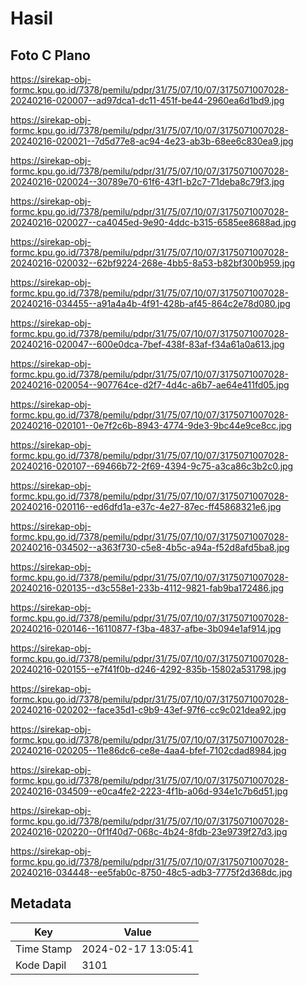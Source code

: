 # Hasil

## Foto C Plano

https://sirekap-obj-formc.kpu.go.id/7378/pemilu/pdpr/31/75/07/10/07/3175071007028-20240216-020007--ad97dca1-dc11-451f-be44-2960ea6d1bd9.jpg

https://sirekap-obj-formc.kpu.go.id/7378/pemilu/pdpr/31/75/07/10/07/3175071007028-20240216-020021--7d5d77e8-ac94-4e23-ab3b-68ee6c830ea9.jpg

https://sirekap-obj-formc.kpu.go.id/7378/pemilu/pdpr/31/75/07/10/07/3175071007028-20240216-020024--30789e70-61f6-43f1-b2c7-71deba8c79f3.jpg

https://sirekap-obj-formc.kpu.go.id/7378/pemilu/pdpr/31/75/07/10/07/3175071007028-20240216-020027--ca4045ed-9e90-4ddc-b315-6585ee8688ad.jpg

https://sirekap-obj-formc.kpu.go.id/7378/pemilu/pdpr/31/75/07/10/07/3175071007028-20240216-020032--62bf9224-268e-4bb5-8a53-b82bf300b959.jpg

https://sirekap-obj-formc.kpu.go.id/7378/pemilu/pdpr/31/75/07/10/07/3175071007028-20240216-034455--a91a4a4b-4f91-428b-af45-864c2e78d080.jpg

https://sirekap-obj-formc.kpu.go.id/7378/pemilu/pdpr/31/75/07/10/07/3175071007028-20240216-020047--600e0dca-7bef-438f-83af-f34a61a0a613.jpg

https://sirekap-obj-formc.kpu.go.id/7378/pemilu/pdpr/31/75/07/10/07/3175071007028-20240216-020054--907764ce-d2f7-4d4c-a6b7-ae64e411fd05.jpg

https://sirekap-obj-formc.kpu.go.id/7378/pemilu/pdpr/31/75/07/10/07/3175071007028-20240216-020101--0e7f2c6b-8943-4774-9de3-9bc44e9ce8cc.jpg

https://sirekap-obj-formc.kpu.go.id/7378/pemilu/pdpr/31/75/07/10/07/3175071007028-20240216-020107--69466b72-2f69-4394-9c75-a3ca86c3b2c0.jpg

https://sirekap-obj-formc.kpu.go.id/7378/pemilu/pdpr/31/75/07/10/07/3175071007028-20240216-020116--ed6dfd1a-e37c-4e27-87ec-ff45868321e6.jpg

https://sirekap-obj-formc.kpu.go.id/7378/pemilu/pdpr/31/75/07/10/07/3175071007028-20240216-034502--a363f730-c5e8-4b5c-a94a-f52d8afd5ba8.jpg

https://sirekap-obj-formc.kpu.go.id/7378/pemilu/pdpr/31/75/07/10/07/3175071007028-20240216-020135--d3c558e1-233b-4112-9821-fab9ba172486.jpg

https://sirekap-obj-formc.kpu.go.id/7378/pemilu/pdpr/31/75/07/10/07/3175071007028-20240216-020146--16110877-f3ba-4837-afbe-3b094e1af914.jpg

https://sirekap-obj-formc.kpu.go.id/7378/pemilu/pdpr/31/75/07/10/07/3175071007028-20240216-020155--e7f41f0b-d246-4292-835b-15802a531798.jpg

https://sirekap-obj-formc.kpu.go.id/7378/pemilu/pdpr/31/75/07/10/07/3175071007028-20240216-020202--face35d1-c9b9-43ef-97f6-cc9c021dea92.jpg

https://sirekap-obj-formc.kpu.go.id/7378/pemilu/pdpr/31/75/07/10/07/3175071007028-20240216-020205--11e86dc6-ce8e-4aa4-bfef-7102cdad8984.jpg

https://sirekap-obj-formc.kpu.go.id/7378/pemilu/pdpr/31/75/07/10/07/3175071007028-20240216-034509--e0ca4fe2-2223-4f1b-a06d-934e1c7b6d51.jpg

https://sirekap-obj-formc.kpu.go.id/7378/pemilu/pdpr/31/75/07/10/07/3175071007028-20240216-020220--0f1f40d7-068c-4b24-8fdb-23e9739f27d3.jpg

https://sirekap-obj-formc.kpu.go.id/7378/pemilu/pdpr/31/75/07/10/07/3175071007028-20240216-034448--ee5fab0c-8750-48c5-adb3-7775f2d368dc.jpg


## Metadata

| Key        | Value               |
| ---------- | ------------------- |
| Time Stamp | 2024-02-17 13:05:41 |
| Kode Dapil | 3101                |



